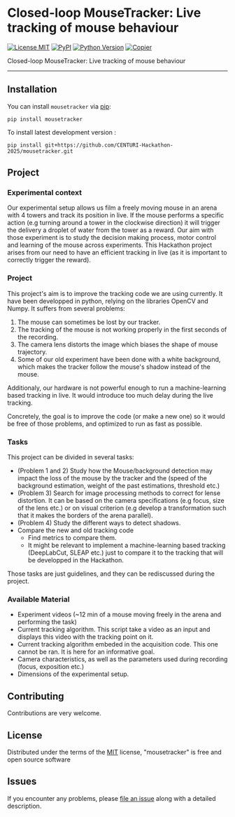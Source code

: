 # Closed-loop MouseTracker: Live tracking of mouse behaviour


[![License MIT](https://img.shields.io/github/license/CENTURI-Hackathon-2025/mousetracker?color=green)](https://github.com/CENTURI-Hackathon-2025/mousetracker/raw/main/LICENSE)
[![PyPI](https://img.shields.io/pypi/v/mousetracker.svg?color=green)](https://pypi.org/project/mousetracker)
[![Python Version](https://img.shields.io/pypi/pyversions/mousetracker.svg?color=green)](https://python.org)
[![Copier](https://img.shields.io/endpoint?url=https://raw.githubusercontent.com/copier-org/copier/master/img/badge/badge-grayscale-inverted-border-orange.json)](https://github.com/copier-org/copier)

Closed-loop MouseTracker: Live tracking of mouse behaviour

----------------------------------

## Installation

You can install `mousetracker` via [pip]:

```shell
pip install mousetracker
```


To install latest development version :

```shell
pip install git+https://github.com/CENTURI-Hackathon-2025/mousetracker.git
```

## Project

### Experimental context

Our experimental setup allows us film a freely moving mouse in an arena with 4 towers and track its position in live. If the mouse performs a specific action (e.g turning around a tower in the clockwise direction) it will trigger the delivery a droplet of water from the tower as a reward. Our aim with those experiment is to study the decision making process, motor control and learning of the mouse across experiments. This Hackathon project arises from our need to have an efficient tracking in live (as it is important to correctly trigger the reward).

### Project

This project's aim is to improve the tracking code we are using currently. It have been developped in python, relying on the libraries OpenCV and Numpy. It suffers from several problems:
1. The mouse can sometimes be lost by our tracker.
2. The tracking of the mouse is not working properly in the first seconds of the recording.
3. The camera lens distorts the image which biases the shape of mouse trajectory.
4. Some of our old experiment have been done with a white background, which makes the tracker follow the mouse's shadow instead of the mouse.

Additionaly, our hardware is not powerful enough to run a machine-learning based tracking in live. It would introduce too much delay during the live tracking. 

Concretely, the goal is to improve the code (or make a new one) so it would be free of those problems, and optimized to run as fast as possible.

### Tasks

This project can be divided in several tasks: 
- (Problem 1 and 2) Study how the Mouse/background detection may impact the loss of the mouse by the tracker and the (speed of the background estimation, weight of the past estimations, threshold etc.)
- (Problem 3) Search for image processing methods to correct for lense distortion. It can be based on the camera specifications (e.g focus, size of the lens etc.) or on visual criterion (e.g develop a transformation such that it makes the borders of the arena parallel).
- (Problem 4) Study the different ways to detect shadows.
- Compare the new and old tracking code
    - Find metrics to compare them.
    - It might be relevant to implement a machine-learning based tracking (DeepLabCut, SLEAP etc.) just to compare it to the tracking that will be developped in the Hackathon.

Those tasks are just guidelines, and they can be rediscussed during the project.

### Available Material

- Experiment videos (~12 min of a mouse moving freely in the arena and performing the task)
- Current tracking algorithm. This script take a video as an input and displays this video with the tracking point on it.
- Current tracking algorithm embeded in the acquisition code. This one cannot be ran. It is here for an informative goal.
- Camera characteristics, as well as the parameters used during recording (focus, exposition etc.)
- Dimensions of the experimental setup.

## Contributing

Contributions are very welcome.

## License

Distributed under the terms of the [MIT] license,
"mousetracker" is free and open source software

## Issues

If you encounter any problems, please [file an issue] along with a detailed description.

[MIT]: http://opensource.org/licenses/MIT
[BSD-3]: http://opensource.org/licenses/BSD-3-Clause
[GNU GPL v3.0]: http://www.gnu.org/licenses/gpl-3.0.txt
[GNU LGPL v3.0]: http://www.gnu.org/licenses/lgpl-3.0.txt
[Apache Software License 2.0]: http://www.apache.org/licenses/LICENSE-2.0
[Mozilla Public License 2.0]: https://www.mozilla.org/media/MPL/2.0/index.txt
[cookiecutter-napari-plugin]: https://github.com/napari/cookiecutter-napari-plugin
[pip]: https://pypi.org/project/pip/
[PyPI]: https://pypi.org/
[tox]: https://tox.readthedocs.io/en/latest/

[file an issue]: https://github.com/CENTURI-Hackathon-2025/mousetracker/issues

